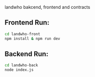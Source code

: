 

landwho bakcend, frontend and contracts

## Frontend Run:

```bash
cd landwho-front
npm install & npm run dev
```

## Backend Run:

```bash
cd landwho-back
node index.js
```